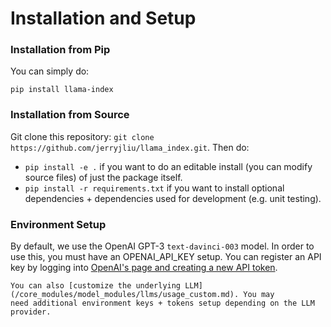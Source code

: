# Installation and Setup

### Installation from Pip

You can simply do:

```
pip install llama-index
```

### Installation from Source

Git clone this repository: `git clone https://github.com/jerryjliu/llama_index.git`. Then do:

- `pip install -e .` if you want to do an editable install (you can modify source files) of just the package itself.
- `pip install -r requirements.txt` if you want to install optional dependencies + dependencies used for development (e.g. unit testing).

### Environment Setup

By default, we use the OpenAI GPT-3 `text-davinci-003` model. In order to use this, you must have an OPENAI_API_KEY setup.
You can register an API key by logging into [OpenAI's page and creating a new API token](https://beta.openai.com/account/api-keys).

```{tip}
You can also [customize the underlying LLM](/core_modules/model_modules/llms/usage_custom.md). You may
need additional environment keys + tokens setup depending on the LLM provider.
```
